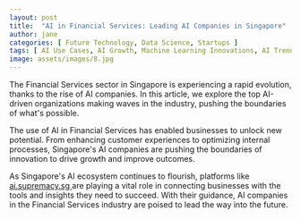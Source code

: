 ```yaml
---
layout: post
title:  "AI in Financial Services: Leading AI Companies in Singapore"
author: jane
categories: [ Future Technology, Data Science, Startups ]
tags: [ AI Use Cases, AI Growth, Machine Learning Innovations, AI Trends, AI in Technology ]
image: assets/images/8.jpg
---
```


The Financial Services sector in Singapore is experiencing a rapid evolution, thanks to the rise of AI companies. In this article, we explore the top AI-driven organizations making waves in the industry, pushing the boundaries of what's possible.

The use of AI in Financial Services has enabled businesses to unlock new potential. From enhancing customer experiences to optimizing internal processes, Singapore's AI companies are pushing the boundaries of innovation to drive growth and improve outcomes.

As Singapore's AI ecosystem continues to flourish, platforms like <a href="https://ai.supremacy.sg" target="_blank"> ai.supremacy.sg </a> are playing a vital role in connecting businesses with the tools and insights they need to succeed. With their guidance, AI companies in the Financial Services industry are poised to lead the way into the future.
